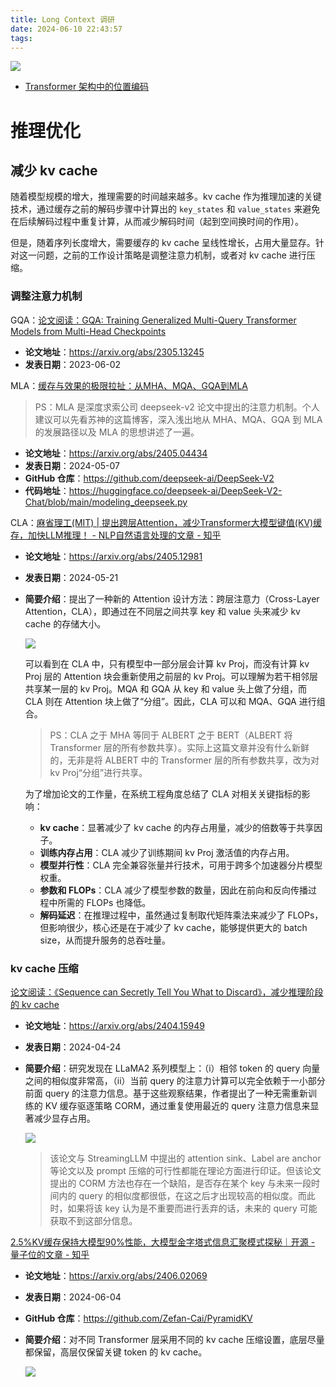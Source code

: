 ```yaml
---
title: Long Context 调研
date: 2024-06-10 22:43:57
tags:
---
```


![](https://markdown-picture-clvsit.oss-cn-hangzhou.aliyuncs.com/LLM/LongContext/Long%20Context.png)

- [Transformer 架构中的位置编码](https://clvsit.github.io/Transformer-%E6%9E%B6%E6%9E%84%E4%B8%AD%E7%9A%84%E4%BD%8D%E7%BD%AE%E7%BC%96%E7%A0%81/)



# 推理优化

## 减少 kv cache
随着模型规模的增大，推理需要的时间越来越多。kv cache 作为推理加速的关键技术，通过缓存之前的解码步骤中计算出的 `key_states` 和 `value_states` 来避免在后续解码过程中重复计算，从而减少解码时间（起到空间换时间的作用）。

但是，随着序列长度增大，需要缓存的 kv cache 呈线性增长，占用大量显存。针对这一问题，之前的工作设计策略是调整注意力机制，或者对 kv cache 进行压缩。

### 调整注意力机制

GQA：[论文阅读：GQA: Training Generalized Multi-Query Transformer Models from Multi-Head Checkpoints](https://clvsit.github.io/%E8%AE%BA%E6%96%87%E9%98%85%E8%AF%BB%EF%BC%9AGQA-Training-Generalized-Multi-Query-Transformer-Models-from-Multi-Head-Checkpoints/)
- **论文地址**：https://arxiv.org/abs/2305.13245
- **发表日期**：2023-06-02

MLA：[缓存与效果的极限拉扯：从MHA、MQA、GQA到MLA](https://kexue.fm/archives/10091)

> PS：MLA 是深度求索公司 deepseek-v2 论文中提出的注意力机制。个人建议可以先看苏神的这篇博客，深入浅出地从 MHA、MQA、GQA 到 MLA 的发展路径以及 MLA 的思想讲述了一遍。

- **论文地址**：https://arxiv.org/abs/2405.04434
- **发表日期**：2024-05-07
- **GitHub 仓库**：https://github.com/deepseek-ai/DeepSeek-V2
- **代码地址**：https://huggingface.co/deepseek-ai/DeepSeek-V2-Chat/blob/main/modeling_deepseek.py

CLA：[麻省理工(MIT) | 提出跨层Attention，减少Transformer大模型键值(KV)缓存，加快LLM推理！ - NLP自然语言处理的文章 - 知乎](https://zhuanlan.zhihu.com/p/699577571)
- **论文地址**：https://arxiv.org/abs/2405.12981
- **发表日期**：2024-05-21
- **简要介绍**：提出了一种新的 Attention 设计方法：跨层注意力（Cross-Layer Attention，CLA），即通过在不同层之间共享 key 和 value 头来减少 kv cache 的存储大小。

    ![](https://markdown-picture-clvsit.oss-cn-hangzhou.aliyuncs.com/nlp/paper/Reducing%20Transformer%20Key-Value%20Cache%20Size%20with%20Cross-Layer%20Attention/Figure%201.png)

    可以看到在 CLA 中，只有模型中一部分层会计算 kv Proj，而没有计算 kv Proj 层的 Attention 块会重新使用之前层的 kv Proj。可以理解为若干相邻层共享某一层的 kv Proj。MQA 和 GQA 从 key 和 value 头上做了分组，而 CLA 则在 Attention 块上做了“分组”。因此，CLA 可以和 MQA、GQA 进行组合。

    > PS：CLA 之于 MHA 等同于 ALBERT 之于 BERT（ALBERT 将 Transformer 层的所有参数共享）。实际上这篇文章并没有什么新鲜的，无非是将 ALBERT 中的 Transformer 层的所有参数共享，改为对 kv Proj“分组”进行共享。

    为了增加论文的工作量，在系统工程角度总结了 CLA 对相关关键指标的影响：
    - **kv cache**：显著减少了 kv cache 的内存占用量，减少的倍数等于共享因子。
    - **训练内存占用**：CLA 减少了训练期间 kv Proj 激活值的内存占用。
    - **模型并行性**：CLA 完全兼容张量并行技术，可用于跨多个加速器分片模型权重。
    - **参数和 FLOPs**：CLA 减少了模型参数的数量，因此在前向和反向传播过程中所需的 FLOPs 也降低。
    - **解码延迟**：在推理过程中，虽然通过复制取代矩阵乘法来减少了 FLOPs，但影响很少，核心还是在于减少了 kv cache，能够提供更大的 batch size，从而提升服务的总吞吐量。


### kv cache 压缩

[论文阅读：《Sequence can Secretly Tell You What to Discard》，减少推理阶段的 kv cache](https://clvsit.github.io/%E8%AE%BA%E6%96%87%E9%98%85%E8%AF%BB%EF%BC%9A%E3%80%8ASequence-can-Secretly-Tell-You-What-to-Discard%E3%80%8B%EF%BC%8C%E5%87%8F%E5%B0%91%E6%8E%A8%E7%90%86%E9%98%B6%E6%AE%B5%E7%9A%84-kv-cache/)
- **论文地址**：https://arxiv.org/abs/2404.15949
- **发表日期**：2024-04-24
- **简要介绍**：研究发现在 LLaMA2 系列模型上：（i）相邻 token 的 query 向量之间的相似度非常高，（ii）当前 query 的注意力计算可以完全依赖于一小部分前面 query 的注意力信息。基于这些观察结果，作者提出了一种无需重新训练的 KV 缓存驱逐策略 CORM，通过重复使用最近的 query 注意力信息来显著减少显存占用。

    ![](https://markdown-picture-clvsit.oss-cn-hangzhou.aliyuncs.com/nlp/paper/Sequence%20can%20Secretly%20Tell%20You%20What%20to%20Discard/Figure%202.png)

    > 该论文与 StreamingLLM 中提出的 attention sink、Label are anchor 等论文以及 prompt 压缩的可行性都能在理论方面进行印证。但该论文提出的 CORM 方法也存在一个缺陷，是否存在某个 key 与未来一段时间内的 query 的相似度都很低，在这之后才出现较高的相似度。而此时，如果将该 key 认为是不重要而进行丢弃的话，未来的 query 可能获取不到这部分信息。

[2.5%KV缓存保持大模型90%性能，大模型金字塔式信息汇聚模式探秘｜开源 - 量子位的文章 - 知乎](https://zhuanlan.zhihu.com/p/703313505)
- **论文地址**：https://arxiv.org/abs/2406.02069
- **发表日期**：2024-06-04
- **GitHub 仓库**：https://github.com/Zefan-Cai/PyramidKV
- **简要介绍**：对不同 Transformer 层采用不同的 kv cache 压缩设置，底层尽量都保留，高层仅保留关键 token 的 kv cache。

    ![](https://markdown-picture-clvsit.oss-cn-hangzhou.aliyuncs.com/nlp/paper/PyramidKV%20Dynamic%20KV%20Cache%20Compression%20based%20on%20Pyramidal%20Information%20Funneling/Figure%203.png)
